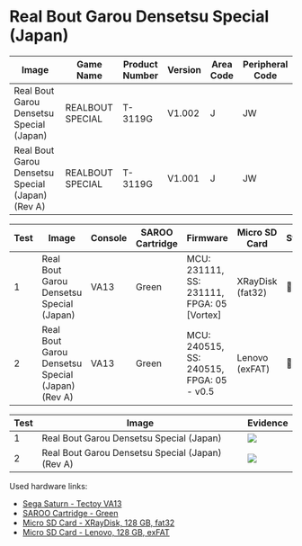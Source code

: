 # Real Bout Garou Densetsu Special (Japan)

| Image                                            | Game Name        | Product Number | Version | Area Code | Peripheral Code |
| ------------------------------------------------ | ---------------- | -------------- | ------- | --------- | --------------- |
| Real Bout Garou Densetsu Special (Japan)         | REALBOUT SPECIAL | T-3119G        | V1.002  | J         | JW              |
| Real Bout Garou Densetsu Special (Japan) (Rev A) | REALBOUT SPECIAL | T-3119G        | V1.001  | J         | JW              |

| Test | Image                                            | Console | SAROO Cartridge | Firmware                                   | Micro SD Card    | Status | Time Played |
| ---- | ------------------------------------------------ | ------- | --------------- | ------------------------------------------ | ---------------- | ------ | ----------- |
| 1    | Real Bout Garou Densetsu Special (Japan)         | VA13    | Green           | MCU: 231111, SS: 231111, FPGA: 05 [Vortex] | XRayDisk (fat32) | :100:  | 29 minutes  |
| 2    | Real Bout Garou Densetsu Special (Japan) (Rev A) | VA13    | Green           | MCU: 240515, SS: 240515, FPGA: 05 - v0.5   | Lenovo (exFAT)   | :100:  | 31 minutes  |

| Test | Image                                            | Evidence                                                                                         |
| ---- | ------------------------------------------------ | ------------------------------------------------------------------------------------------------ |
| 1    | Real Bout Garou Densetsu Special (Japan)         | [![](https://img.youtube.com/vi/whyp0wn3J0g/0.jpg)](https://www.youtube.com/watch?v=whyp0wn3J0g) |
| 2    | Real Bout Garou Densetsu Special (Japan) (Rev A) | [![](https://img.youtube.com/vi/nVwsmSdqKPk/0.jpg)](https://www.youtube.com/watch?v=nVwsmSdqKPk) |

Used hardware links:

- [Sega Saturn - Tectoy VA13](../../../../Info/Consoles/VA13/README.md)
- [SAROO Cartridge - Green](../../../../Info/Cartridges/RetroGameParadiseStore/1.32F/README.md)
- [Micro SD Card - XRayDisk, 128 GB, fat32](../../../../Info/SdCards/XRayDisk/128GB/fat32/README.md)
- [Micro SD Card - Lenovo, 128 GB, exFAT](../../../../Info/SdCards/Lenovo/128GB/exfat/README.md)
